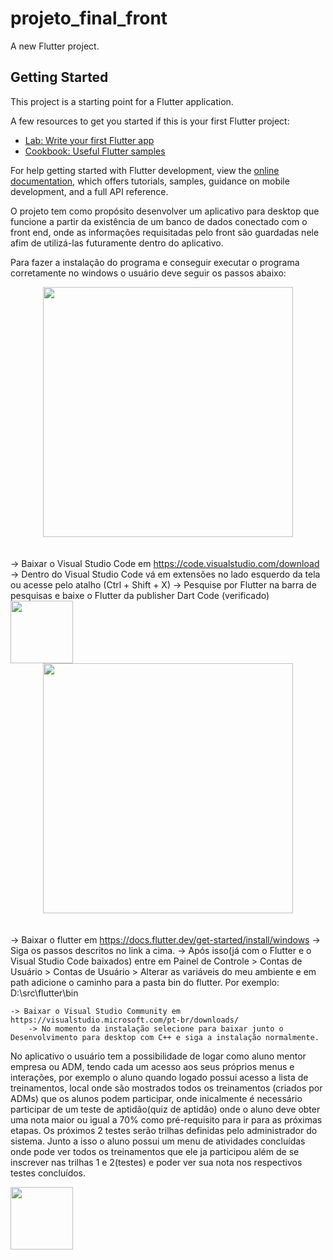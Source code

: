 # projeto_final_front

A new Flutter project.

## Getting Started

This project is a starting point for a Flutter application.

A few resources to get you started if this is your first Flutter project:

- [Lab: Write your first Flutter app](https://docs.flutter.dev/get-started/codelab)
- [Cookbook: Useful Flutter samples](https://docs.flutter.dev/cookbook)

For help getting started with Flutter development, view the
[online documentation](https://docs.flutter.dev/), which offers tutorials,
samples, guidance on mobile development, and a full API reference.

O projeto tem como propósito desenvolver um aplicativo para desktop que funcione a partir da existência de um banco de dados conectado com o front end, onde as informações requisitadas pelo front são guardadas nele afim de utilizá-las futuramente dentro do aplicativo.

Para fazer a instalação do programa e conseguir executar o programa corretamente no windows o usuário deve seguir os passos abaixo:
    <div align="center">
    <img src="https://www.google.com/url?sa=i&url=https%3A%2F%2Fwww.tabnine.com%2Fblog%2Fvisual-studio-vs-visual-studio-code%2F&psig=AOvVaw2O_QosjPyDNVVsRHDtBsQ3&ust=1686691054365000&source=images&cd=vfe&ved=0CBEQjRxqFwoTCMjlqYXTvv8CFQAAAAAdAAAAABAO" width="400">
    </div>
    <br>
    <br>
    -> Baixar o Visual Studio Code em https://code.visualstudio.com/download
        -> Dentro do Visual Studio Code vá em extensões no lado esquerdo da tela ou acesse pelo atalho (Ctrl + Shift + X)
        -> Pesquise por Flutter na barra de pesquisas e baixe o Flutter da publisher Dart Code (verificado)
    <img src="" width="100">
    <div align="center">
    <img src="https://docs.flutter.dev/assets/images/flutter-logo-sharing.png" width="400">
    </div>
    <br>
    <br>
    -> Baixar o flutter em https://docs.flutter.dev/get-started/install/windows
        -> Siga os passos descritos no link a cima.
        -> Após isso(já com o Flutter e o Visual Studio Code baixados) entre em Painel de Controle > Contas de Usuário > Contas de Usuário > Alterar as variáveis do meu ambiente e em path adicione o caminho para a pasta bin do flutter. 
        Por exemplo: D:\src\flutter\bin

    -> Baixar o Visual Studio Community em https://visualstudio.microsoft.com/pt-br/downloads/
        -> No momento da instalação selecione para baixar junto o Desenvolvimento para desktop com C++ e siga a instalação normalmente.


No aplicativo o usuário tem a possibilidade de logar como aluno mentor empresa ou ADM, tendo cada um acesso aos seus próprios menus e interações, por exemplo o aluno quando logado possui acesso a lista de treinamentos, local onde são mostrados todos os treinamentos (criados por ADMs) que os alunos podem participar, onde inicalmente é necessário participar de um teste de aptidão(quiz de aptidão) onde o aluno deve obter uma nota maior ou igual a 70% como pré-requisito para ir para as próximas etapas. Os próximos 2 testes serão trilhas definidas pelo administrador do sistema. Junto a isso o aluno possui um menu de atividades concluídas onde pode ver todos os treinamentos que ele ja participou além de se inscrever nas trilhas 1 e 2(testes) e poder ver sua nota nos respectivos testes concluídos.

<img src="https://media.giphy.com/media/WUlplcMpOCEmTGBtBW/giphy.gif" width="100">